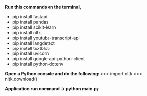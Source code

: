 **Run this commands on the terminal,**
  - pip install fastapi
  - pip install pandas
  - pip install scikit-learn
  - pip install nltk
  - pip install youtube-transcript-api
  - pip install langdetect 
  - pip install textblob
  - pip install uvicorn
  - pip install google-api-python-client
  - pip install python-dotenv 

**Open a Python console and do the following:**
    >>> import nltk
    >>> nltk.download()
 
**Application run command -> python main.py**



